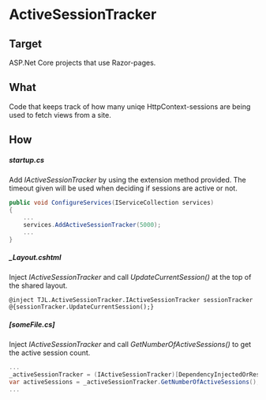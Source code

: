 # ActiveSessionTracker

## Target
ASP.Net Core projects that use Razor-pages.

## What
Code that keeps track of how many uniqe HttpContext-sessions are being used to fetch views from a site.

## How
##### startup.cs
Add *IActiveSessionTracker* by using the extension method provided. The timeout given will be used when deciding if sessions are active or not.
```C#
public void ConfigureServices(IServiceCollection services)
{
    ...
    services.AddActiveSessionTracker(5000);
    ...
}
```
##### _Layout.cshtml
Inject *IActiveSessionTracker* and call *UpdateCurrentSession()* at the top of the shared layout.
```cshtml
@inject TJL.ActiveSessionTracker.IActiveSessionTracker sessionTracker
@{sessionTracker.UpdateCurrentSession();}
```
##### [someFile.cs]
Inject *IActiveSessionTracker* and call *GetNumberOfActiveSessions()* to get the active session count.
```C#
...
_activeSessionTracker = (IActiveSessionTracker)[DependencyInjectedOrResolvedValue];
var activeSessions = _activeSessionTracker.GetNumberOfActiveSessions();
...
```